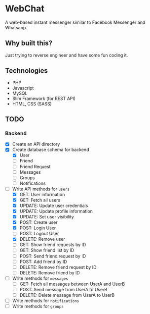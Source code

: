 # WebChat
A web-based instant messenger similar to Facebook Messenger and Whatsapp.

## Why built this?
Just trying to reverse engineer and have some fun coding it.

## Technologies
- PHP
- Javascript
- MySQL
- Slim Framework (for REST API)
- HTML, CSS (SASS)

## TODO

### Backend 

- [x] Create an API directory
- [x] Create database schema for backend
    - [x] User
    - [ ] Friend
    - [ ] Friend Request
    - [ ] Messages
    - [ ] Groups
    - [ ] Notifications
- [ ] Write API methods for `users`
    - [x] GET: User information
    - [x] GET: Fetch all users
    - [x] UPDATE: Update user credentials
    - [x] UPDATE: Update profile information
    - [x] UPDATE: Set user visibility
    - [x] POST: Create user
    - [x] POST: Login User
    - [ ] POST: Logout User
    - [x] DELETE: Remove user 
    - [ ] GET: Show friend requests by ID
    - [ ] GET: Show friend list by ID  
    - [ ] POST: Send friend request by ID
    - [ ] POST: Add friend by ID
    - [ ] DELETE: Remove friend request by ID
    - [ ] DELETE: Remove friend by ID
- [ ] Write methods for `messages`
    - [ ] GET: Fetch all messages between UserA and UserB
    - [ ] POST: Send message from UserA to UserB
    - [ ] DELETE: Delete message from UserA to UserB 
- [ ] Write methods for `notifications`
- [ ] Write methods for `groups`